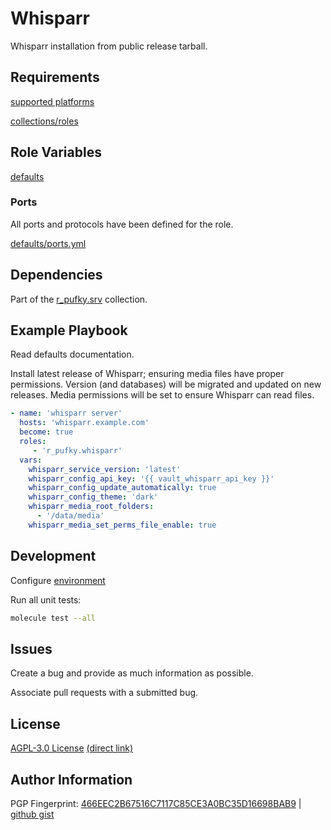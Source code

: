 # Whisparr
Whisparr installation from public release tarball.

## Requirements
[supported platforms](https://github.com/r-pufky/ansible_whisparr/blob/main/meta/main.yml)

[collections/roles](https://github.com/r-pufky/ansible_whisparr/blob/main/meta/requirements.yml)

## Role Variables
[defaults](https://github.com/r-pufky/ansible_whisparr/tree/main/defaults/main)

### Ports
All ports and protocols have been defined for the role.

[defaults/ports.yml](https://github.com/r-pufky/ansible_whisparr/blob/main/defaults/main/ports.yml)

## Dependencies
Part of the [r_pufky.srv](https://github.com/r-pufky/ansible_collection_srv)
collection.

## Example Playbook
Read defaults documentation.

Install latest release of Whisparr; ensuring media files have proper permissions.
Version (and databases) will be migrated and updated on new releases. Media
permissions will be set to ensure Whisparr can read files.
``` yaml
- name: 'whisparr server'
  hosts: 'whisparr.example.com'
  become: true
  roles:
     - 'r_pufky.whisparr'
  vars:
    whisparr_service_version: 'latest'
    whisparr_config_api_key: '{{ vault_whisparr_api_key }}'
    whisparr_config_update_automatically: true
    whisparr_config_theme: 'dark'
    whisparr_media_root_folders:
      - '/data/media'
    whisparr_media_set_perms_file_enable: true
```

## Development
Configure [environment](https://github.com/r-pufky/ansible_collection_srv/blob/main/docs/dev/environment/README.md)

Run all unit tests:
``` bash
molecule test --all
```

## Issues
Create a bug and provide as much information as possible.

Associate pull requests with a submitted bug.

## License
[AGPL-3.0 License](https://www.tldrlegal.com/license/gnu-affero-general-public-license-v3-agpl-3-0)
 [(direct link)](https://github.com/r-pufky/ansible_whisparr/blob/main/LICENSE)

## Author Information
PGP Fingerprint: [466EEC2B67516C7117C85CE3A0BC35D16698BAB9](https://keys.openpgp.org/vks/v1/by-fingerprint/466EEC2B67516C7117C85CE3A0BC35D16698BAB9)
| [github gist](https://gist.github.com/r-pufky/a8df36977c55b5bb20829267c4c49d22)
